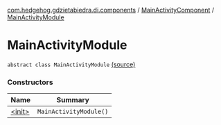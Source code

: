 [com.hedgehog.gdzietabiedra.di.components](../../index.md) / [MainActivityComponent](../index.md) / [MainActivityModule](./index.md)

# MainActivityModule

`abstract class MainActivityModule` [(source)](https://github.com/asvid/GdzieTaBiedra/tree/master/app/src/main/java/com/hedgehog/gdzietabiedra/di/components/ActivityComponents.kt#L15)

### Constructors

| Name | Summary |
|---|---|
| [&lt;init&gt;](-init-.md) | `MainActivityModule()` |
